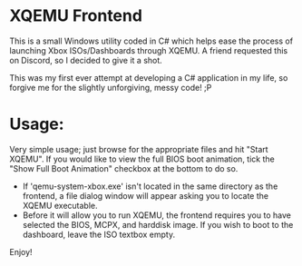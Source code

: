 # XQEMU Frontend
This is a small Windows utility coded in C# which helps ease the process of launching Xbox ISOs/Dashboards through XQEMU. A friend requested this on Discord, so I decided to give it a shot.

This was my first ever attempt at developing a C# application in my life, so forgive me for the slightly unforgiving, messy code! ;P

Usage:
======
Very simple usage; just browse for the appropriate files and hit "Start XQEMU". If you would like to view the full BIOS boot animation, tick the "Show Full Boot Animation" checkbox at the bottom to do so.
- If 'qemu-system-xbox.exe' isn't located in the same directory as the frontend, a file dialog window will appear asking you to locate the XQEMU executable.
- Before it will allow you to run XQEMU, the frontend requires you to have selected the BIOS, MCPX, and harddisk image. If you wish to boot to the dashboard, leave the ISO textbox empty.

Enjoy!

